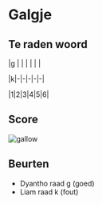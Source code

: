 # Galgje

## Te raden woord

|g | | | | | |

|k|-|-|-|-|-|

|1|2|3|4|5|6|

## Score
![gallow](./images/2.png)

## Beurten
* Dyantho raad g (goed)
* Liam raad k (fout)